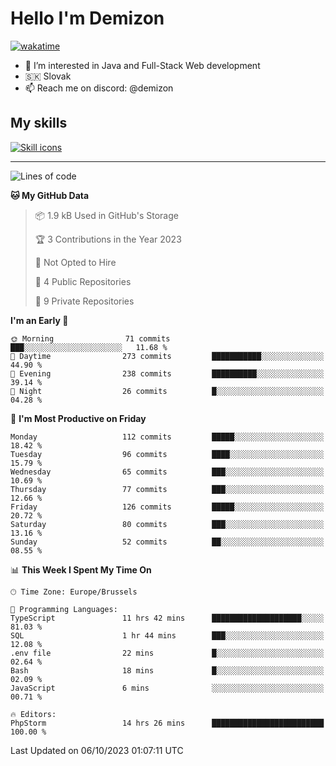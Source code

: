 # Hello I'm Demizon
[![wakatime](https://wakatime.com/badge/user/6ad1949f-d6d7-44f9-9eee-c35e54cc499b.svg)](https://wakatime.com/@6ad1949f-d6d7-44f9-9eee-c35e54cc499b)
- 👀 I’m interested in Java and Full-Stack Web development
- 🇸🇰 Slovak
- 📫 Reach me on discord: @demizon

## My skills
[![Skill icons](https://skillicons.dev/icons?i=java,js,ts,html,css,react,nextjs,tailwind,supabase,py,git,docker,linux,mysql,postgres,mongo&theme=dark)](https://github.com/Demizon3433)

---

<!--START_SECTION:waka-->
![Lines of code](https://img.shields.io/badge/From%20Hello%20World%20I%27ve%20Written-114.1%20thousand%20lines%20of%20code-blue)

**🐱 My GitHub Data** 

> 📦 1.9 kB Used in GitHub's Storage 
 > 
> 🏆 3 Contributions in the Year 2023
 > 
> 🚫 Not Opted to Hire
 > 
> 📜 4 Public Repositories 
 > 
> 🔑 9 Private Repositories 
 > 
**I'm an Early 🐤** 

```text
🌞 Morning                71 commits          ███░░░░░░░░░░░░░░░░░░░░░░   11.68 % 
🌆 Daytime                273 commits         ███████████░░░░░░░░░░░░░░   44.90 % 
🌃 Evening                238 commits         ██████████░░░░░░░░░░░░░░░   39.14 % 
🌙 Night                  26 commits          █░░░░░░░░░░░░░░░░░░░░░░░░   04.28 % 
```
📅 **I'm Most Productive on Friday** 

```text
Monday                   112 commits         █████░░░░░░░░░░░░░░░░░░░░   18.42 % 
Tuesday                  96 commits          ████░░░░░░░░░░░░░░░░░░░░░   15.79 % 
Wednesday                65 commits          ███░░░░░░░░░░░░░░░░░░░░░░   10.69 % 
Thursday                 77 commits          ███░░░░░░░░░░░░░░░░░░░░░░   12.66 % 
Friday                   126 commits         █████░░░░░░░░░░░░░░░░░░░░   20.72 % 
Saturday                 80 commits          ███░░░░░░░░░░░░░░░░░░░░░░   13.16 % 
Sunday                   52 commits          ██░░░░░░░░░░░░░░░░░░░░░░░   08.55 % 
```


📊 **This Week I Spent My Time On** 

```text
🕑︎ Time Zone: Europe/Brussels

💬 Programming Languages: 
TypeScript               11 hrs 42 mins      ████████████████████░░░░░   81.03 % 
SQL                      1 hr 44 mins        ███░░░░░░░░░░░░░░░░░░░░░░   12.08 % 
.env file                22 mins             █░░░░░░░░░░░░░░░░░░░░░░░░   02.64 % 
Bash                     18 mins             █░░░░░░░░░░░░░░░░░░░░░░░░   02.09 % 
JavaScript               6 mins              ░░░░░░░░░░░░░░░░░░░░░░░░░   00.71 % 

🔥 Editors: 
PhpStorm                 14 hrs 26 mins      █████████████████████████   100.00 % 
```


 Last Updated on 06/10/2023 01:07:11 UTC
<!--END_SECTION:waka-->
